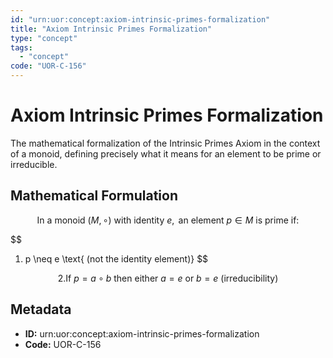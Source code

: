 ```yaml
---
id: "urn:uor:concept:axiom-intrinsic-primes-formalization"
title: "Axiom Intrinsic Primes Formalization"
type: "concept"
tags:
  - "concept"
code: "UOR-C-156"
---
```


# Axiom Intrinsic Primes Formalization

The mathematical formalization of the Intrinsic Primes Axiom in the context of a monoid, defining precisely what it means for an element to be prime or irreducible.

## Mathematical Formulation

$$
\text{In a monoid } (M, \circ) \text{ with identity } e, \text{ an element } p \in M \text{ is prime if:}
$$

$$
1. p \neq e \text{ (not the identity element)}
$$

$$
2. \text{If } p = a \circ b \text{ then either } a = e \text{ or } b = e \text{ (irreducibility)}
$$

## Metadata

- **ID:** urn:uor:concept:axiom-intrinsic-primes-formalization
- **Code:** UOR-C-156
